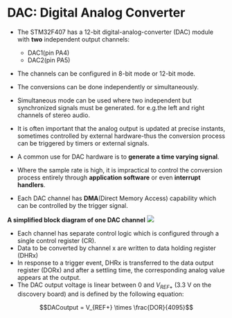 # DAC: Digital Analog Converter

- The STM32F407 has a 12-bit digital-analog-converter (DAC) module with **two** independent output channels:
  - DAC1(pin PA4)
  - DAC2(pin PA5)

- The channels can be configured in 8-bit mode or 12-bit mode.
- The conversions can be done independently or simultaneously.
- Simultaneous mode can be used where two independent but synchronized signals must be generated. for e.g.the left and right channels of stereo audio.
- It is often important that the analog output is updated at precise instants, sometimes controlled by external hardware-thus the conversion process can be triggered by timers or external signals.
- A common use for DAC hardware is to **generate a time varying signal**. 
- Where the sample rate is high, it is impractical to control the conversion process entirely through **application software** or even **interrupt handlers**.
- Each DAC channel has **DMA**(Direct Memory Access) capability which can be controlled by the trigger signal.


**A simplified block diagram of one DAC channel**
![](https://i.imgur.com/evgewmD.png)

- Each channel has separate control logic which is configured through a single control register (CR).
- Data to be converted by channel x are written to data holding register (DHRx)
- In response to a trigger event, DHRx is transferred to the data output register (DORx) and after a settling time, the corresponding analog value appears at the output.
- The DAC output voltage is linear between $0$ and $V_{REF+}$ ($3.3$ V on the discovery board) and is defined by the following equation:

$$DACoutput = V_{REF+} \times \frac{DOR}{4095}$$